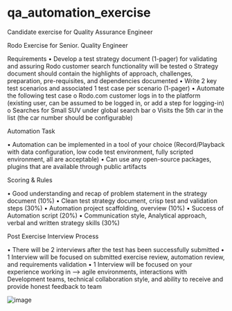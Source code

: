 # qa_automation_exercise
Candidate exercise for Quality Assurance Engineer


Rodo Exercise for Senior. Quality Engineer

Requirements
•	Develop a test strategy document (1-pager) for validating and assuring Rodo customer search functionality will be tested
o	Strategy document should contain the highlights of approach, challenges, preparation, pre-requisites, and dependencies documented
•	Write 2 key test scenarios and associated 1 test case per scenario (1-pager)
•	Automate the following test case 
o	Rodo.com customer logs in to the platform (existing user, can be assumed to be logged in, or add a step for logging-in)
o	Searches for Small SUV under global search bar
o	Visits the 5th car in the list (the car number should be configurable)


Automation Task

•	Automation can be implemented in a tool of your choice (Record/Playback with data configuration, low code test environment, fully scripted environment, all are acceptable)
•	Can use any open-source packages, plugins that are available through public artifacts


Scoring & Rules

•	Good understanding and recap of problem statement in the strategy document (10%)
•	Clean test strategy document, crisp test and validation steps (30%)
•	Automation project scaffolding, overview (10%)
•	Success of Automation script (20%)
•	Communication style, Analytical approach, verbal and written strategy skills (30%)


Post Exercise Interview Process

•	There will be 2 interviews after the test has been successfully submitted
•	1 Interview will be focused on submitted exercise review, automation review, and requirements validation
•	1 Interview will be focused on your experience working in —> agile environments, interactions with Development teams, technical collaboration style, and ability to receive and provide honest feedback to team




![image](https://user-images.githubusercontent.com/84474942/138274759-a076558a-3c6f-4732-b5d2-5986ca8751a9.png)
